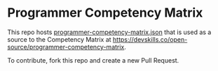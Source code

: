 # Programmer Competency Matrix

This repo hosts [programmer-competency-matrix.json](https://github.com/DevSkillsHQ/programmer-competency-matrix/blob/main/programmer-competency-matrix.json) that is used as a source to the Competency Matrix at https://devskills.co/open-source/programmer-competency-matrix.

To contribute, fork this repo and create a new Pull Request.
